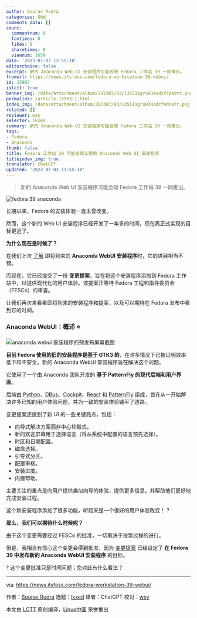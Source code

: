 ```yaml
---
author: Sourav Rudra
categories: 新闻
comments_data: []
count:
  commentnum: 0
  favtimes: 0
  likes: 0
  sharetimes: 0
  viewnum: 1659
date: '2023-07-03 13:55:10'
editorchoice: false
excerpt: 新的 Anaconda Web UI 安装程序可能会随 Fedora 工作站 39 一同推出。
fromurl: https://news.itsfoss.com/fedora-workstation-39-webui/
id: 15963
islctt: true
banner_img: /data/attachment/album/202307/03/135511gru934odzf4da9tt.png
permalink: /article-15963-1.html
index_img: /data/attachment/album/202307/03/135511gru934odzf4da9tt.png.thumb.jpg
related: []
reviewer: wxy
selector: lkxed
summary: 新的 Anaconda Web UI 安装程序可能会随 Fedora 工作站 39 一同推出。
tags:
- Fedora
- Anaconda
thumb: false
title: Fedora 工作站 39 可能会默认使用 Anaconda Web UI 安装程序
titleindex_img: true
translator: ChatGPT
updated: '2023-07-03 13:55:10'
---
```



> 
> 新的 Anaconda Web UI 安装程序可能会随 Fedora 工作站 39 一同推出。
> 
> 
> 


![fedora 39 anaconda](/data/attachment/album/202307/03/135511gru934odzf4da9tt.png)


长期以来，Fedora 的安装体验一直未曾改变。


然而，这个新的 Web UI 安装程序已经开发了一年多的时间，现在离正式实现的目标更近了。


**为什么现在是时候了？**


在我们上次 [了解](https://news.itsfoss.com/fedora-new-web-ui-install-dev/) 即将到来的 **Anaconda WebUI 安装程序**时，它的进展相当不错。


而现在，它已经提交了一份 **变更提案**，旨在将这个安装程序添加到 Fedora 工作站中，以提供现代化的用户体验。该提案正等待 Fedora 工程和指导委员会（FESCo）的审查。


让我们再次来看看即将到来的安装程序和提案，以及可以期待在 Fedora 发布中看到它的时间。


### Anaconda WebUI：概述 ⭐


![anaconda webui 安装程序的预发布屏幕截图](/data/attachment/album/202307/03/135511bfrhhohr0umzermc.jpg)


**目前 Fedora 使用的旧的安装程序是基于 GTK3 的**，在许多情况下已被证明效率低下和不安全。新的 Anaconda WebUI 安装程序旨在解决这个问题。


它使用了一个由 Anaconda 团队开发的 **基于 PatternFly 的现代后端和用户界面**。


后端由 [Python](https://www.python.org:443/)、[DBus](https://www.freedesktop.org:443/wiki/Software/dbus/)、[Cockpit](https://cockpit-project.org:443/)、[React](https://reactjs.org:443/) 和 [PatternFly](https://www.patternfly.org:443/) 组成，旨在从一开始解决许多已知的用户体验问题，并为一致的安装体验铺平了道路。


变更提案还提到了新 UI 的一些关键亮点，包括：


* 向导式解决方案而非中心轮毂式。
* 新的欢迎屏幕用于选择语言（将从系统中配置的语言预先选择）。
* 时区和日期配置。
* 磁盘选择。
* 引导式分区。
* 配置审核。
* 安装进度。
* 内置帮助。


主要关注的重点是向用户提供类似向导的体验，提供更多信息，并帮助他们更好地完成安装过程。


这个新安装程序添加了很多功能，听起来是一个很好的用户体验改变！ ?


**那么，我们可以期待什么时候呢？**


由于这个变更需要经过 FESCo 的批准，一切取决于投票过程的进行。


但是，我相当有信心这个变更会得到批准，因为 [变更提案](https://fedoraproject.org:443/wiki/Changes/AnacondaWebUIforFedoraWorkstation) 已经设定了 **在 Fedora 39 中发布新的 Anaconda WebUI 安装程序** 的目标。


? 这个变更批准只是时间问题；您对此有什么看法？




---


via: <https://news.itsfoss.com/fedora-workstation-39-webui/>


作者：[Sourav Rudra](https://news.itsfoss.com/author/sourav/) 选题：[lkxed](https://github.com/lkxed/) 译者：ChatGPT 校对：[wxy](https://github.com/wxy)


本文由 [LCTT](https://github.com/LCTT/TranslateProject) 原创编译，[Linux中国](https://linux.cn/) 荣誉推出